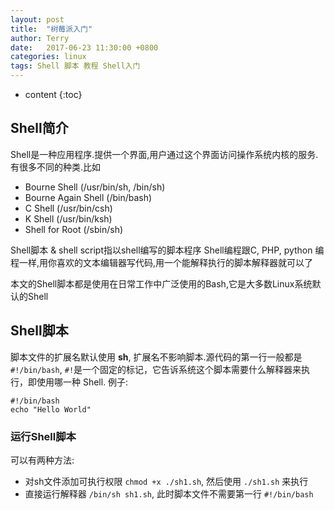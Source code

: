 ```yaml
---
layout: post
title:  "树莓派入门"
author: Terry
date:   2017-06-23 11:30:00 +0800
categories: linux
tags: Shell 脚本 教程 Shell入门
---
```


* content
{:toc}

## Shell简介

Shell是一种应用程序.提供一个界面,用户通过这个界面访问操作系统内核的服务.有很多不同的种类.比如
* Bourne Shell (/usr/bin/sh, /bin/sh)
* Bourne Again Shell (/bin/bash)
* C Shell (/usr/bin/csh)
* K Shell (/usr/bin/ksh)
* Shell for Root (/sbin/sh)

Shell脚本 & shell script指以shell编写的脚本程序
Shell编程跟C, PHP, python 编程一样,用你喜欢的文本编辑器写代码,用一个能解释执行的脚本解释器就可以了

本文的Shell脚本都是使用在日常工作中广泛使用的Bash,它是大多数Linux系统默认的Shell





## Shell脚本
脚本文件的扩展名默认使用 **sh**, 扩展名不影响脚本.源代码的第一行一般都是 `#!/bin/bash`, `#!`是一个固定的标记，它告诉系统这个脚本需要什么解释器来执行，即使用哪一种 Shell.
例子:

```shell
#!/bin/bash
echo "Hello World"
```

### 运行Shell脚本
可以有两种方法:
* 对sh文件添加可执行权限 `chmod +x ./sh1.sh`, 然后使用 `./sh1.sh` 来执行
* 直接运行解释器 `/bin/sh sh1.sh`, 此时脚本文件不需要第一行 `#!/bin/bash`



